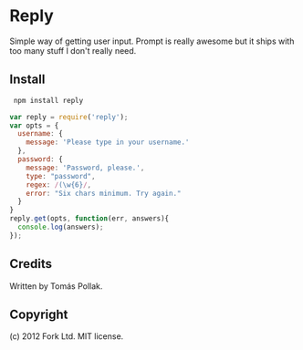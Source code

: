 Reply
=====

Simple way of getting user input. Prompt is really awesome but it ships with too
many stuff I don't really need.

Install
-------

``` sh
 npm install reply
```

``` js
var reply = require('reply');
var opts = {
  username: {
    message: 'Please type in your username.'
  },
  password: {
    message: 'Password, please.',
    type: "password",
    regex: /(\w{6}/,
    error: "Six chars minimum. Try again."
  }
}
reply.get(opts, function(err, answers){
  console.log(answers);
});
```

Credits
-------
Written by Tomás Pollak.

Copyright
-------
(c) 2012 Fork Ltd. MIT license.
